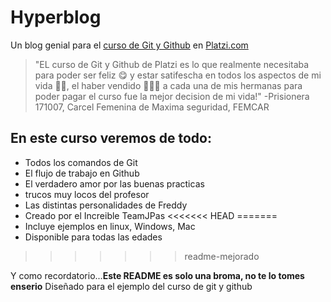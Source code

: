 # Hyperblog
Un blog genial para el [curso de Git y Github](https://platzi.com/clases/git-github/) en [Platzi.com](https://platzi.com/)

>"EL curso de Git y Github de Platzi es lo que realmente necesitaba para poder ser feliz 😋 y estar satifescha en todos los aspectos de mi vida 💁‍♀️, el haber vendido 🤑🤑🤑 a cada una de mis hermanas para poder pagar el curso fue la mejor decision de mi vida!"
>-Prisionera 171007, Carcel Femenina de Maxima seguridad, FEMCAR

## En este curso veremos de todo:
* Todos los comandos de Git
* El flujo de trabajo en Github
* El verdadero amor por las buenas practicas
* trucos muy locos del profesor
* Las distintas personalidades de Freddy
* Creado por el Increible TeamJPas
<<<<<<< HEAD
=======
* Incluye ejemplos en linux, Windows, Mac
* Disponible para todas las edades
>>>>>>> readme-mejorado

Y como recordatorio...**Este README es solo una broma, no te lo tomes enserio** Diseñado para el ejemplo del curso de git y github
